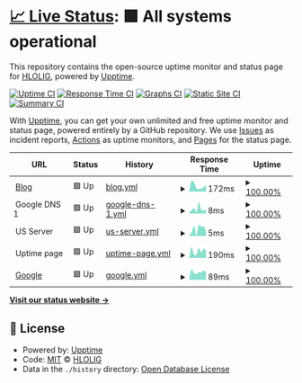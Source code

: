 # [📈 Live Status](https://uptime.hloli.pw): <!--live status--> **🟩 All systems operational**

This repository contains the open-source uptime monitor and status page for [HLOLIG](https://uptime.hloli.pw), powered by [Upptime](https://github.com/upptime/upptime).

[![Uptime CI](https://github.com/HLOLIG/upptime-v1.3/workflows/Uptime%20CI/badge.svg)](https://github.com/HLOLIG/upptime-v1.3/actions?query=workflow%3A%22Uptime+CI%22)
[![Response Time CI](https://github.com/HLOLIG/upptime-v1.3/workflows/Response%20Time%20CI/badge.svg)](https://github.com/HLOLIG/upptime-v1.3/actions?query=workflow%3A%22Response+Time+CI%22)
[![Graphs CI](https://github.com/HLOLIG/upptime-v1.3/workflows/Graphs%20CI/badge.svg)](https://github.com/HLOLIG/upptime-v1.3/actions?query=workflow%3A%22Graphs+CI%22)
[![Static Site CI](https://github.com/HLOLIG/upptime-v1.3/workflows/Static%20Site%20CI/badge.svg)](https://github.com/HLOLIG/upptime-v1.3/actions?query=workflow%3A%22Static+Site+CI%22)
[![Summary CI](https://github.com/HLOLIG/upptime-v1.3/workflows/Summary%20CI/badge.svg)](https://github.com/HLOLIG/upptime-v1.3/actions?query=workflow%3A%22Summary+CI%22)

With [Upptime](https://upptime.js.org), you can get your own unlimited and free uptime monitor and status page, powered entirely by a GitHub repository. We use [Issues](https://github.com/HLOLIG/upptime-v1.3/issues) as incident reports, [Actions](https://github.com/HLOLIG/upptime-v1.3/actions) as uptime monitors, and [Pages](https://uptime.hloli.pw) for the status page.

<!--start: status pages-->
<!-- This summary is generated by Upptime (https://github.com/upptime/upptime) -->
<!-- Do not edit this manually, your changes will be overwritten -->
<!-- prettier-ignore -->
| URL | Status | History | Response Time | Uptime |
| --- | ------ | ------- | ------------- | ------ |
| <img alt="" src="https://blog.hloli.pw/melody-favicon.ico" height="13"> [Blog](https://blog.hloli.pw) | 🟩 Up | [blog.yml](https://github.com/HLOLIG/upptime-v1.3/commits/HEAD/history/blog.yml) | <details><summary><img alt="Response time graph" src="./graphs/blog/response-time-week.png" height="20"> 172ms</summary><br><a href="https://uptime.hloli.pw/history/blog"><img alt="Response time 194" src="https://img.shields.io/endpoint?url=https%3A%2F%2Fraw.githubusercontent.com%2FHLOLIG%2Fupptime-v1.3%2FHEAD%2Fapi%2Fblog%2Fresponse-time.json"></a><br><a href="https://uptime.hloli.pw/history/blog"><img alt="24-hour response time 189" src="https://img.shields.io/endpoint?url=https%3A%2F%2Fraw.githubusercontent.com%2FHLOLIG%2Fupptime-v1.3%2FHEAD%2Fapi%2Fblog%2Fresponse-time-day.json"></a><br><a href="https://uptime.hloli.pw/history/blog"><img alt="7-day response time 172" src="https://img.shields.io/endpoint?url=https%3A%2F%2Fraw.githubusercontent.com%2FHLOLIG%2Fupptime-v1.3%2FHEAD%2Fapi%2Fblog%2Fresponse-time-week.json"></a><br><a href="https://uptime.hloli.pw/history/blog"><img alt="30-day response time 230" src="https://img.shields.io/endpoint?url=https%3A%2F%2Fraw.githubusercontent.com%2FHLOLIG%2Fupptime-v1.3%2FHEAD%2Fapi%2Fblog%2Fresponse-time-month.json"></a><br><a href="https://uptime.hloli.pw/history/blog"><img alt="1-year response time 191" src="https://img.shields.io/endpoint?url=https%3A%2F%2Fraw.githubusercontent.com%2FHLOLIG%2Fupptime-v1.3%2FHEAD%2Fapi%2Fblog%2Fresponse-time-year.json"></a></details> | <details><summary><a href="https://uptime.hloli.pw/history/blog">100.00%</a></summary><a href="https://uptime.hloli.pw/history/blog"><img alt="All-time uptime 100.00%" src="https://img.shields.io/endpoint?url=https%3A%2F%2Fraw.githubusercontent.com%2FHLOLIG%2Fupptime-v1.3%2FHEAD%2Fapi%2Fblog%2Fuptime.json"></a><br><a href="https://uptime.hloli.pw/history/blog"><img alt="24-hour uptime 100.00%" src="https://img.shields.io/endpoint?url=https%3A%2F%2Fraw.githubusercontent.com%2FHLOLIG%2Fupptime-v1.3%2FHEAD%2Fapi%2Fblog%2Fuptime-day.json"></a><br><a href="https://uptime.hloli.pw/history/blog"><img alt="7-day uptime 100.00%" src="https://img.shields.io/endpoint?url=https%3A%2F%2Fraw.githubusercontent.com%2FHLOLIG%2Fupptime-v1.3%2FHEAD%2Fapi%2Fblog%2Fuptime-week.json"></a><br><a href="https://uptime.hloli.pw/history/blog"><img alt="30-day uptime 100.00%" src="https://img.shields.io/endpoint?url=https%3A%2F%2Fraw.githubusercontent.com%2FHLOLIG%2Fupptime-v1.3%2FHEAD%2Fapi%2Fblog%2Fuptime-month.json"></a><br><a href="https://uptime.hloli.pw/history/blog"><img alt="1-year uptime 100.00%" src="https://img.shields.io/endpoint?url=https%3A%2F%2Fraw.githubusercontent.com%2FHLOLIG%2Fupptime-v1.3%2FHEAD%2Fapi%2Fblog%2Fuptime-year.json"></a></details>
| <img alt="" src="https://icons.duckduckgo.com/ip3/null.ico" height="13"> Google DNS 1 | 🟩 Up | [google-dns-1.yml](https://github.com/HLOLIG/upptime-v1.3/commits/HEAD/history/google-dns-1.yml) | <details><summary><img alt="Response time graph" src="./graphs/google-dns-1/response-time-week.png" height="20"> 8ms</summary><br><a href="https://uptime.hloli.pw/history/google-dns-1"><img alt="Response time 4" src="https://img.shields.io/endpoint?url=https%3A%2F%2Fraw.githubusercontent.com%2FHLOLIG%2Fupptime-v1.3%2FHEAD%2Fapi%2Fgoogle-dns-1%2Fresponse-time.json"></a><br><a href="https://uptime.hloli.pw/history/google-dns-1"><img alt="24-hour response time 8" src="https://img.shields.io/endpoint?url=https%3A%2F%2Fraw.githubusercontent.com%2FHLOLIG%2Fupptime-v1.3%2FHEAD%2Fapi%2Fgoogle-dns-1%2Fresponse-time-day.json"></a><br><a href="https://uptime.hloli.pw/history/google-dns-1"><img alt="7-day response time 8" src="https://img.shields.io/endpoint?url=https%3A%2F%2Fraw.githubusercontent.com%2FHLOLIG%2Fupptime-v1.3%2FHEAD%2Fapi%2Fgoogle-dns-1%2Fresponse-time-week.json"></a><br><a href="https://uptime.hloli.pw/history/google-dns-1"><img alt="30-day response time 5" src="https://img.shields.io/endpoint?url=https%3A%2F%2Fraw.githubusercontent.com%2FHLOLIG%2Fupptime-v1.3%2FHEAD%2Fapi%2Fgoogle-dns-1%2Fresponse-time-month.json"></a><br><a href="https://uptime.hloli.pw/history/google-dns-1"><img alt="1-year response time 4" src="https://img.shields.io/endpoint?url=https%3A%2F%2Fraw.githubusercontent.com%2FHLOLIG%2Fupptime-v1.3%2FHEAD%2Fapi%2Fgoogle-dns-1%2Fresponse-time-year.json"></a></details> | <details><summary><a href="https://uptime.hloli.pw/history/google-dns-1">100.00%</a></summary><a href="https://uptime.hloli.pw/history/google-dns-1"><img alt="All-time uptime 99.74%" src="https://img.shields.io/endpoint?url=https%3A%2F%2Fraw.githubusercontent.com%2FHLOLIG%2Fupptime-v1.3%2FHEAD%2Fapi%2Fgoogle-dns-1%2Fuptime.json"></a><br><a href="https://uptime.hloli.pw/history/google-dns-1"><img alt="24-hour uptime 100.00%" src="https://img.shields.io/endpoint?url=https%3A%2F%2Fraw.githubusercontent.com%2FHLOLIG%2Fupptime-v1.3%2FHEAD%2Fapi%2Fgoogle-dns-1%2Fuptime-day.json"></a><br><a href="https://uptime.hloli.pw/history/google-dns-1"><img alt="7-day uptime 100.00%" src="https://img.shields.io/endpoint?url=https%3A%2F%2Fraw.githubusercontent.com%2FHLOLIG%2Fupptime-v1.3%2FHEAD%2Fapi%2Fgoogle-dns-1%2Fuptime-week.json"></a><br><a href="https://uptime.hloli.pw/history/google-dns-1"><img alt="30-day uptime 100.00%" src="https://img.shields.io/endpoint?url=https%3A%2F%2Fraw.githubusercontent.com%2FHLOLIG%2Fupptime-v1.3%2FHEAD%2Fapi%2Fgoogle-dns-1%2Fuptime-month.json"></a><br><a href="https://uptime.hloli.pw/history/google-dns-1"><img alt="1-year uptime 100.00%" src="https://img.shields.io/endpoint?url=https%3A%2F%2Fraw.githubusercontent.com%2FHLOLIG%2Fupptime-v1.3%2FHEAD%2Fapi%2Fgoogle-dns-1%2Fuptime-year.json"></a></details>
| <img alt="" src="https://icons.duckduckgo.com/ip3/null.ico" height="13"> US Server | 🟩 Up | [us-server.yml](https://github.com/HLOLIG/upptime-v1.3/commits/HEAD/history/us-server.yml) | <details><summary><img alt="Response time graph" src="./graphs/us-server/response-time-week.png" height="20"> 5ms</summary><br><a href="https://uptime.hloli.pw/history/us-server"><img alt="Response time 5" src="https://img.shields.io/endpoint?url=https%3A%2F%2Fraw.githubusercontent.com%2FHLOLIG%2Fupptime-v1.3%2FHEAD%2Fapi%2Fus-server%2Fresponse-time.json"></a><br><a href="https://uptime.hloli.pw/history/us-server"><img alt="24-hour response time 3" src="https://img.shields.io/endpoint?url=https%3A%2F%2Fraw.githubusercontent.com%2FHLOLIG%2Fupptime-v1.3%2FHEAD%2Fapi%2Fus-server%2Fresponse-time-day.json"></a><br><a href="https://uptime.hloli.pw/history/us-server"><img alt="7-day response time 5" src="https://img.shields.io/endpoint?url=https%3A%2F%2Fraw.githubusercontent.com%2FHLOLIG%2Fupptime-v1.3%2FHEAD%2Fapi%2Fus-server%2Fresponse-time-week.json"></a><br><a href="https://uptime.hloli.pw/history/us-server"><img alt="30-day response time 7" src="https://img.shields.io/endpoint?url=https%3A%2F%2Fraw.githubusercontent.com%2FHLOLIG%2Fupptime-v1.3%2FHEAD%2Fapi%2Fus-server%2Fresponse-time-month.json"></a><br><a href="https://uptime.hloli.pw/history/us-server"><img alt="1-year response time 4" src="https://img.shields.io/endpoint?url=https%3A%2F%2Fraw.githubusercontent.com%2FHLOLIG%2Fupptime-v1.3%2FHEAD%2Fapi%2Fus-server%2Fresponse-time-year.json"></a></details> | <details><summary><a href="https://uptime.hloli.pw/history/us-server">100.00%</a></summary><a href="https://uptime.hloli.pw/history/us-server"><img alt="All-time uptime 100.00%" src="https://img.shields.io/endpoint?url=https%3A%2F%2Fraw.githubusercontent.com%2FHLOLIG%2Fupptime-v1.3%2FHEAD%2Fapi%2Fus-server%2Fuptime.json"></a><br><a href="https://uptime.hloli.pw/history/us-server"><img alt="24-hour uptime 100.00%" src="https://img.shields.io/endpoint?url=https%3A%2F%2Fraw.githubusercontent.com%2FHLOLIG%2Fupptime-v1.3%2FHEAD%2Fapi%2Fus-server%2Fuptime-day.json"></a><br><a href="https://uptime.hloli.pw/history/us-server"><img alt="7-day uptime 100.00%" src="https://img.shields.io/endpoint?url=https%3A%2F%2Fraw.githubusercontent.com%2FHLOLIG%2Fupptime-v1.3%2FHEAD%2Fapi%2Fus-server%2Fuptime-week.json"></a><br><a href="https://uptime.hloli.pw/history/us-server"><img alt="30-day uptime 100.00%" src="https://img.shields.io/endpoint?url=https%3A%2F%2Fraw.githubusercontent.com%2FHLOLIG%2Fupptime-v1.3%2FHEAD%2Fapi%2Fus-server%2Fuptime-month.json"></a><br><a href="https://uptime.hloli.pw/history/us-server"><img alt="1-year uptime 100.00%" src="https://img.shields.io/endpoint?url=https%3A%2F%2Fraw.githubusercontent.com%2FHLOLIG%2Fupptime-v1.3%2FHEAD%2Fapi%2Fus-server%2Fuptime-year.json"></a></details>
| <img alt="" src="https://icons.duckduckgo.com/ip3/null.ico" height="13"> Uptime page | 🟩 Up | [uptime-page.yml](https://github.com/HLOLIG/upptime-v1.3/commits/HEAD/history/uptime-page.yml) | <details><summary><img alt="Response time graph" src="./graphs/uptime-page/response-time-week.png" height="20"> 190ms</summary><br><a href="https://uptime.hloli.pw/history/uptime-page"><img alt="Response time 179" src="https://img.shields.io/endpoint?url=https%3A%2F%2Fraw.githubusercontent.com%2FHLOLIG%2Fupptime-v1.3%2FHEAD%2Fapi%2Fuptime-page%2Fresponse-time.json"></a><br><a href="https://uptime.hloli.pw/history/uptime-page"><img alt="24-hour response time 337" src="https://img.shields.io/endpoint?url=https%3A%2F%2Fraw.githubusercontent.com%2FHLOLIG%2Fupptime-v1.3%2FHEAD%2Fapi%2Fuptime-page%2Fresponse-time-day.json"></a><br><a href="https://uptime.hloli.pw/history/uptime-page"><img alt="7-day response time 190" src="https://img.shields.io/endpoint?url=https%3A%2F%2Fraw.githubusercontent.com%2FHLOLIG%2Fupptime-v1.3%2FHEAD%2Fapi%2Fuptime-page%2Fresponse-time-week.json"></a><br><a href="https://uptime.hloli.pw/history/uptime-page"><img alt="30-day response time 182" src="https://img.shields.io/endpoint?url=https%3A%2F%2Fraw.githubusercontent.com%2FHLOLIG%2Fupptime-v1.3%2FHEAD%2Fapi%2Fuptime-page%2Fresponse-time-month.json"></a><br><a href="https://uptime.hloli.pw/history/uptime-page"><img alt="1-year response time 182" src="https://img.shields.io/endpoint?url=https%3A%2F%2Fraw.githubusercontent.com%2FHLOLIG%2Fupptime-v1.3%2FHEAD%2Fapi%2Fuptime-page%2Fresponse-time-year.json"></a></details> | <details><summary><a href="https://uptime.hloli.pw/history/uptime-page">100.00%</a></summary><a href="https://uptime.hloli.pw/history/uptime-page"><img alt="All-time uptime 100.00%" src="https://img.shields.io/endpoint?url=https%3A%2F%2Fraw.githubusercontent.com%2FHLOLIG%2Fupptime-v1.3%2FHEAD%2Fapi%2Fuptime-page%2Fuptime.json"></a><br><a href="https://uptime.hloli.pw/history/uptime-page"><img alt="24-hour uptime 100.00%" src="https://img.shields.io/endpoint?url=https%3A%2F%2Fraw.githubusercontent.com%2FHLOLIG%2Fupptime-v1.3%2FHEAD%2Fapi%2Fuptime-page%2Fuptime-day.json"></a><br><a href="https://uptime.hloli.pw/history/uptime-page"><img alt="7-day uptime 100.00%" src="https://img.shields.io/endpoint?url=https%3A%2F%2Fraw.githubusercontent.com%2FHLOLIG%2Fupptime-v1.3%2FHEAD%2Fapi%2Fuptime-page%2Fuptime-week.json"></a><br><a href="https://uptime.hloli.pw/history/uptime-page"><img alt="30-day uptime 100.00%" src="https://img.shields.io/endpoint?url=https%3A%2F%2Fraw.githubusercontent.com%2FHLOLIG%2Fupptime-v1.3%2FHEAD%2Fapi%2Fuptime-page%2Fuptime-month.json"></a><br><a href="https://uptime.hloli.pw/history/uptime-page"><img alt="1-year uptime 100.00%" src="https://img.shields.io/endpoint?url=https%3A%2F%2Fraw.githubusercontent.com%2FHLOLIG%2Fupptime-v1.3%2FHEAD%2Fapi%2Fuptime-page%2Fuptime-year.json"></a></details>
| <img alt="" src="https://www.google.com/favicon.ico" height="13"> [Google](https://www.google.com) | 🟩 Up | [google.yml](https://github.com/HLOLIG/upptime-v1.3/commits/HEAD/history/google.yml) | <details><summary><img alt="Response time graph" src="./graphs/google/response-time-week.png" height="20"> 89ms</summary><br><a href="https://uptime.hloli.pw/history/google"><img alt="Response time 112" src="https://img.shields.io/endpoint?url=https%3A%2F%2Fraw.githubusercontent.com%2FHLOLIG%2Fupptime-v1.3%2FHEAD%2Fapi%2Fgoogle%2Fresponse-time.json"></a><br><a href="https://uptime.hloli.pw/history/google"><img alt="24-hour response time 83" src="https://img.shields.io/endpoint?url=https%3A%2F%2Fraw.githubusercontent.com%2FHLOLIG%2Fupptime-v1.3%2FHEAD%2Fapi%2Fgoogle%2Fresponse-time-day.json"></a><br><a href="https://uptime.hloli.pw/history/google"><img alt="7-day response time 89" src="https://img.shields.io/endpoint?url=https%3A%2F%2Fraw.githubusercontent.com%2FHLOLIG%2Fupptime-v1.3%2FHEAD%2Fapi%2Fgoogle%2Fresponse-time-week.json"></a><br><a href="https://uptime.hloli.pw/history/google"><img alt="30-day response time 164" src="https://img.shields.io/endpoint?url=https%3A%2F%2Fraw.githubusercontent.com%2FHLOLIG%2Fupptime-v1.3%2FHEAD%2Fapi%2Fgoogle%2Fresponse-time-month.json"></a><br><a href="https://uptime.hloli.pw/history/google"><img alt="1-year response time 117" src="https://img.shields.io/endpoint?url=https%3A%2F%2Fraw.githubusercontent.com%2FHLOLIG%2Fupptime-v1.3%2FHEAD%2Fapi%2Fgoogle%2Fresponse-time-year.json"></a></details> | <details><summary><a href="https://uptime.hloli.pw/history/google">100.00%</a></summary><a href="https://uptime.hloli.pw/history/google"><img alt="All-time uptime 100.00%" src="https://img.shields.io/endpoint?url=https%3A%2F%2Fraw.githubusercontent.com%2FHLOLIG%2Fupptime-v1.3%2FHEAD%2Fapi%2Fgoogle%2Fuptime.json"></a><br><a href="https://uptime.hloli.pw/history/google"><img alt="24-hour uptime 100.00%" src="https://img.shields.io/endpoint?url=https%3A%2F%2Fraw.githubusercontent.com%2FHLOLIG%2Fupptime-v1.3%2FHEAD%2Fapi%2Fgoogle%2Fuptime-day.json"></a><br><a href="https://uptime.hloli.pw/history/google"><img alt="7-day uptime 100.00%" src="https://img.shields.io/endpoint?url=https%3A%2F%2Fraw.githubusercontent.com%2FHLOLIG%2Fupptime-v1.3%2FHEAD%2Fapi%2Fgoogle%2Fuptime-week.json"></a><br><a href="https://uptime.hloli.pw/history/google"><img alt="30-day uptime 100.00%" src="https://img.shields.io/endpoint?url=https%3A%2F%2Fraw.githubusercontent.com%2FHLOLIG%2Fupptime-v1.3%2FHEAD%2Fapi%2Fgoogle%2Fuptime-month.json"></a><br><a href="https://uptime.hloli.pw/history/google"><img alt="1-year uptime 99.99%" src="https://img.shields.io/endpoint?url=https%3A%2F%2Fraw.githubusercontent.com%2FHLOLIG%2Fupptime-v1.3%2FHEAD%2Fapi%2Fgoogle%2Fuptime-year.json"></a></details>

<!--end: status pages-->

[**Visit our status website →**](https://uptime.hloli.pw)

## 📄 License

- Powered by: [Upptime](https://github.com/upptime/upptime)
- Code: [MIT](./LICENSE) © [HLOLIG](https://uptime.hloli.pw)
- Data in the `./history` directory: [Open Database License](https://opendatacommons.org/licenses/odbl/1-0/)
